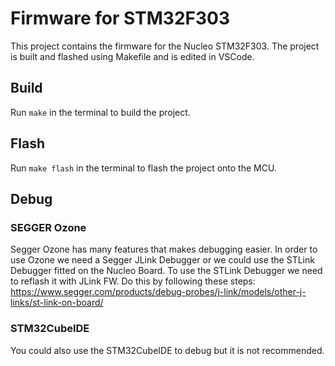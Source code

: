 # Firmware for STM32F303

This project contains the firmware for the Nucleo STM32F303.
The project is built and flashed using Makefile and is edited in VSCode.

## Build

Run `make` in the terminal to build the project.

## Flash

Run `make flash` in the terminal to flash the project onto the MCU.

## Debug

### SEGGER Ozone
Segger Ozone has many features that makes debugging easier. In order to use Ozone we need a Segger JLink Debugger or we could use the STLink Debugger fitted on the Nucleo Board.
To use the STLink Debugger we need to reflash it with JLink FW. Do this by following these steps: https://www.segger.com/products/debug-probes/j-link/models/other-j-links/st-link-on-board/

### STM32CubeIDE
You could also use the STM32CubeIDE to debug but it is not recommended.
